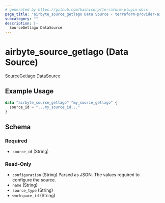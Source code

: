 ```yaml
---
# generated by https://github.com/hashicorp/terraform-plugin-docs
page_title: "airbyte_source_getlago Data Source - terraform-provider-airbyte"
subcategory: ""
description: |-
  SourceGetlago DataSource
---
```


# airbyte_source_getlago (Data Source)

SourceGetlago DataSource

## Example Usage

```terraform
data "airbyte_source_getlago" "my_source_getlago" {
  source_id = "...my_source_id..."
}
```

<!-- schema generated by tfplugindocs -->
## Schema

### Required

- `source_id` (String)

### Read-Only

- `configuration` (String) Parsed as JSON.
The values required to configure the source.
- `name` (String)
- `source_type` (String)
- `workspace_id` (String)


